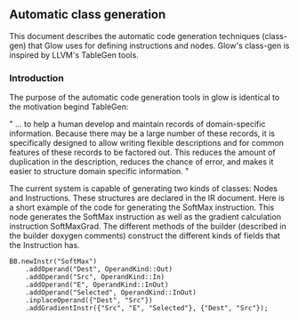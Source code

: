 
## Automatic class generation

This document describes the automatic code generation techniques (class-gen)
that Glow uses for defining instructions and nodes. Glow's class-gen is inspired
by LLVM's TableGen tools.

### Introduction

The purpose of the automatic code generation tools in glow is identical to the
motivation begind TableGen:

" ... to help a human develop and maintain records of domain-specific
information. Because there may be a large number of these records, it is
specifically designed to allow writing flexible descriptions and for common
features of these records to be factored out. This reduces the amount of
duplication in the description, reduces the chance of error, and makes it easier
to structure domain specific information. "

The current system is capable of generating two kinds of classes: Nodes and
Instructions. These structures are declared in the IR document. Here is a short
example of the code for generating the SoftMax instruction. This node generates
the SoftMax instruction as well as the gradient calculation instruction
SoftMaxGrad. The different methods of the builder (described in the builder
doxygen comments) construct the different kinds of fields that the Instruction
has.

  ```
  BB.newInstr("SoftMax")
      .addOperand("Dest", OperandKind::Out)
      .addOperand("Src", OperandKind::In)
      .addOperand("E", OperandKind::InOut)
      .addOperand("Selected", OperandKind::InOut)
      .inplaceOperand({"Dest", "Src"})
      .addGradientInstr({"Src", "E", "Selected"}, {"Dest", "Src"});
  ```


